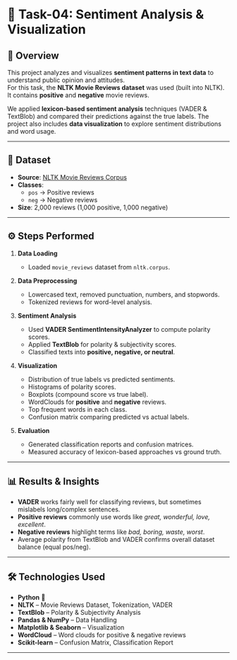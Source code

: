 # 📝 Task-04: Sentiment Analysis & Visualization  

## 📌 Overview  
This project analyzes and visualizes **sentiment patterns in text data** to understand public opinion and attitudes.  
For this task, the **NLTK Movie Reviews dataset** was used (built into NLTK). It contains **positive** and **negative** movie reviews.  

We applied **lexicon-based sentiment analysis** techniques (VADER & TextBlob) and compared their predictions against the true labels. The project also includes **data visualization** to explore sentiment distributions and word usage.  

---

## 📂 Dataset  
- **Source**: [NLTK Movie Reviews Corpus](https://www.nltk.org/nltk_data/)  
- **Classes**:  
  - `pos` → Positive reviews  
  - `neg` → Negative reviews  
- **Size**: 2,000 reviews (1,000 positive, 1,000 negative)  

---

## ⚙️ Steps Performed  
1. **Data Loading**  
   - Loaded `movie_reviews` dataset from `nltk.corpus`.  

2. **Data Preprocessing**  
   - Lowercased text, removed punctuation, numbers, and stopwords.  
   - Tokenized reviews for word-level analysis.  

3. **Sentiment Analysis**  
   - Used **VADER SentimentIntensityAnalyzer** to compute polarity scores.  
   - Applied **TextBlob** for polarity & subjectivity scores.  
   - Classified texts into **positive, negative, or neutral**.  

4. **Visualization**  
   - Distribution of true labels vs predicted sentiments.  
   - Histograms of polarity scores.  
   - Boxplots (compound score vs true label).  
   - WordClouds for **positive** and **negative** reviews.  
   - Top frequent words in each class.  
   - Confusion matrix comparing predicted vs actual labels.  

5. **Evaluation**  
   - Generated classification reports and confusion matrices.  
   - Measured accuracy of lexicon-based approaches vs ground truth.  

---

## 📊 Results & Insights  
- **VADER** works fairly well for classifying reviews, but sometimes mislabels long/complex sentences.  
- **Positive reviews** commonly use words like *great, wonderful, love, excellent*.  
- **Negative reviews** highlight terms like *bad, boring, waste, worst*.  
- Average polarity from TextBlob and VADER confirms overall dataset balance (equal pos/neg).  

---

## 🛠️ Technologies Used  
- **Python** 🐍  
- **NLTK** – Movie Reviews Dataset, Tokenization, VADER  
- **TextBlob** – Polarity & Subjectivity Analysis  
- **Pandas & NumPy** – Data Handling  
- **Matplotlib & Seaborn** – Visualization  
- **WordCloud** – Word clouds for positive & negative reviews  
- **Scikit-learn** – Confusion Matrix, Classification Report  

---


